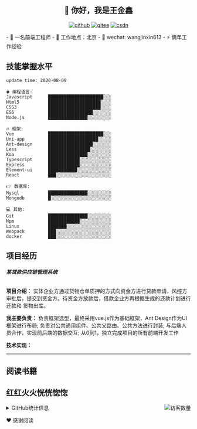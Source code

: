 <h2 align="center">👋 你好，我是王金鑫</h2>
<p align="center">
  <a href="https://github.com/wangjinxin613"><img src="https://img.shields.io/badge/GitHub-24292e" alt="github"></a>
  <a href="https://gitee.com/wangjinxin613_admin"><img src="https://img.shields.io/badge/Gitee-fe7300" alt="gitee"></a>
  <a href="https://blog.csdn.net/qq_30113287"><img src="https://img.shields.io/badge/CSDN-cf000e" alt="csdn"></a>
</p>
- 🔭 一名前端工程师
- 🌱 工作地点：北京
- 💬 wechat: wangjinxin613
- ⚡  俩年工作经验


## 技能掌握水平

<!--START_SECTION:waka-->
```text
update time: 2020-08-09

🍀 编程语言: 
Javascript      █████████████████████░░░
Html5           ████████████████████░░░░ 
CSS3            ████████████████████░░░░ 
ES6             █████████████████░░░░░░░
Node.js         ███████████████░░░░░░░░░

🔥 框架:
Vue             █████████████████████░░░
Uni-app         ███████████████████░░░░░
Ant-design      █████████████████░░░░░░░
Less            ████████████████░░░░░░░░
Koa             ███████████████░░░░░░░░░
Typescript      ████████████░░░░░░░░░░░░
Express         ████████████░░░░░░░░░░░░
Element-ui      ███████████░░░░░░░░░░░░░
React           ███░░░░░░░░░░░░░░░░░░░░░

👉 数据库:
Mysql           ███████████████░░░░░░░░░
Mongodb         █░░░░░░░░░░░░░░░░░░░░░░░

💻 其他: 
Git             ███████████████░░░░░░░░░
Npm             ████████████░░░░░░░░░░░░
Linux           ███████░░░░░░░░░░░░░░░░░
Webpack         ███░░░░░░░░░░░░░░░░░░░░░
docker          ███░░░░░░░░░░░░░░░░░░░░░
```


<!--END_SECTION:waka-->



## 项目经历

###### **某贷款供应链管理系统**

**项目介绍：**
实体企业方通过货物仓单质押的方式向资金方进行贷款申请，风控方审批后，提交到资金方。待资金方放款后，借款企业方再根据生成的还款计划进行还款和 货物出库。
 
**我主要负责：**
负责框架选型，最终采用vue.js作为基础框架，Ant Design作为UI框架进行布局; 负责对公共通用组件、公共父路由、公共方法进行封装;
与后端人员合作，实现前后端的数据交互; 
从0到1，独立完成项目的所有前端开发工作

**技术实现：**

-------

## 阅读书籍

## 红红火火恍恍惚惚


<img align='right' src="https://profile-counter.glitch.me/wangjinxin613/count.svg" alt="访客数量"/>

<details>
<summary>GitHub统计信息</summary>

<br/>


<a href="https://github.com/wangjinxin613/wangjinxin613">
  <img align="center" src="https://github-readme-stats.anuraghazra1.vercel.app/api?username=wangjinxin613&show_icons=true" />
</a>
<br/>

---

[![Top Langs](https://github-readme-stats.vercel.app/api/top-langs/?username=wangjinxin613&hide=php,java)](https://github.com/anuraghazra/github-readme-stats)

---

[![wangjinxin's contribution graph as a Game of Life](https://github4life.herokuapp.com/wangjinxin613.gif)](https://github4life.herokuapp.com/wangjinxin613)

</details>

❤️ 感谢阅读

